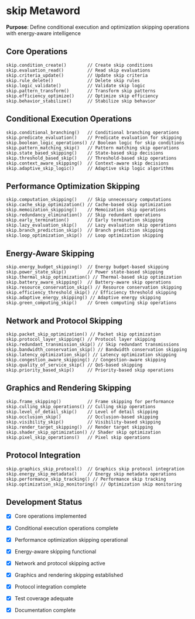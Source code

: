 # skip Metaword

**Purpose**: Define conditional execution and optimization skipping operations with energy-aware intelligence

## Core Operations

```hyphos
skip.condition_create()        // Create skip conditions
skip.evaluation_read()         // Read skip evaluations
skip.criteria_update()         // Update skip criteria
skip.rule_delete()             // Delete skip rules
skip.logic_validate()          // Validate skip logic
skip.pattern_transform()       // Transform skip patterns
skip.efficiency_optimize()     // Optimize skip efficiency
skip.behavior_stabilize()      // Stabilize skip behavior
```

## Conditional Execution Operations

```hyphos
skip.conditional_branching()   // Conditional branching operations
skip.predicate_evaluation()    // Predicate evaluation for skipping
skip.boolean_logic_operations() // Boolean logic for skip conditions
skip.pattern_matching_skip()   // Pattern matching skip operations
skip.state_based_skipping()    // State-based skip decisions
skip.threshold_based_skip()    // Threshold-based skip operations
skip.context_aware_skipping()  // Context-aware skip decisions
skip.adaptive_skip_logic()     // Adaptive skip logic algorithms
```

## Performance Optimization Skipping

```hyphos
skip.computation_skipping()    // Skip unnecessary computations
skip.cache_skip_optimization() // Cache-based skip optimization
skip.memoization_skipping()    // Memoization skip operations
skip.redundancy_elimination()  // Skip redundant operations
skip.early_termination()       // Early termination skipping
skip.lazy_evaluation_skip()    // Lazy evaluation skip operations
skip.branch_prediction_skip()  // Branch prediction skipping
skip.loop_optimization_skip()  // Loop optimization skipping
```

## Energy-Aware Skipping

```hyphos
skip.energy_budget_skipping()  // Energy budget-based skipping
skip.power_state_skip()        // Power state-based skipping
skip.thermal_skip_optimization() // Thermal-based skip optimization
skip.battery_aware_skipping()  // Battery-aware skip operations
skip.resource_conservation_skip() // Resource conservation skipping
skip.efficiency_threshold_skip() // Efficiency threshold skipping
skip.adaptive_energy_skipping() // Adaptive energy skipping
skip.green_computing_skip()    // Green computing skip operations
```

## Network and Protocol Skipping

```hyphos
skip.packet_skip_optimization() // Packet skip optimization
skip.protocol_layer_skipping() // Protocol layer skipping
skip.redundant_transmission_skip() // Skip redundant transmissions
skip.bandwidth_conservation_skip() // Bandwidth conservation skipping
skip.latency_optimization_skip() // Latency optimization skipping
skip.congestion_aware_skipping() // Congestion-aware skipping
skip.quality_of_service_skip() // QoS-based skipping
skip.priority_based_skip()     // Priority-based skip operations
```

## Graphics and Rendering Skipping

```hyphos
skip.frame_skipping()          // Frame skipping for performance
skip.culling_skip_operations() // Culling skip operations
skip.level_of_detail_skip()    // Level of detail skipping
skip.occlusion_skip()          // Occlusion-based skipping
skip.visibility_skip()         // Visibility-based skipping
skip.render_target_skipping()  // Render target skipping
skip.shader_skip_optimization() // Shader skip optimization
skip.pixel_skip_operations()   // Pixel skip operations
```

## Protocol Integration

```hyphos
skip.graphics_skip_protocol()  // Graphics skip protocol integration
skip.energy_skip_metadata()    // Energy skip metadata operations
skip.performance_skip_tracking() // Performance skip tracking
skip.optimization_skip_monitoring() // Optimization skip monitoring
```

## Development Status

- [x] Core operations implemented
- [x] Conditional execution operations complete
- [x] Performance optimization skipping operational
- [x] Energy-aware skipping functional
- [x] Network and protocol skipping active
- [x] Graphics and rendering skipping established
- [x] Protocol integration complete
- [x] Test coverage adequate
- [x] Documentation complete

